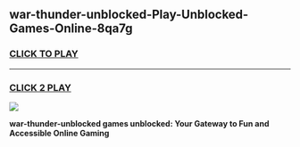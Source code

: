 
## war-thunder-unblocked-Play-Unblocked-Games-Online-8qa7g
<h3>
<a href="https://premium76.site?title=war-thunder-unblocked&ref=25A">CLICK TO PLAY</a></h3>
<hr>

<h3>
<a href="https://premium76.site?title=war-thunder-unblocked&ref=25A">CLICK 2 PLAY</a>
  
</h3>

<a href="https://premium76.site?title=war-thunder-unblocked&ref=25A"><img src="https://clearcache.store/games.png"></a>


**war-thunder-unblocked games unblocked: Your Gateway to Fun and Accessible Online Gaming**
